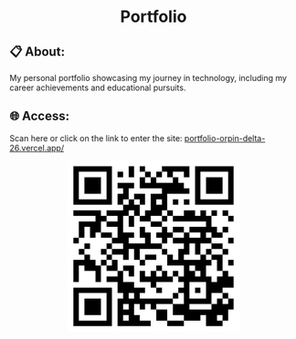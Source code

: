 <h1 align="center" target="_blank" href="#clipboard-about"> Portfolio </h1>

## :clipboard: About:

My personal portfolio showcasing my journey in technology, including my career achievements and educational pursuits.

## 🌐 Access:

Scan here or click on the link to enter the site: <a href="https://portfolio-orpin-delta-26.vercel.app/" target="_blank">portfolio-orpin-delta-26.vercel.app/</a>

<p align="center">
  <img src="portfolio.png" alt="qrCode" width="300" height="300"/>
  <br>
</p>
